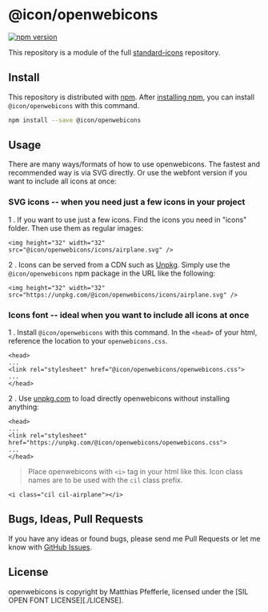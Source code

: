 # @icon/openwebicons

[![npm version](https://img.shields.io/npm/v/@icon/openwebicons.svg)](https://www.npmjs.org/package/@icon/openwebicons)

This repository is a module of the full [standard-icons][standard-icons] repository.

## Install

This repository is distributed with [npm]. After [installing npm][install-npm], you can install `@icon/openwebicons` with this command.

```bash
npm install --save @icon/openwebicons
```

## Usage

There are many ways/formats of how to use openwebicons. The fastest and recommended way is via SVG directly. Or use the webfont version if you want to include all icons at once:

### SVG icons -- when you need just a few icons in your project

1 . If you want to use just a few icons. Find the icons you need in "icons" folder. Then use them as regular images:

```
<img height="32" width="32" src="@icon/openwebicons/icons/airplane.svg" />
```

2 . Icons can be served from a CDN such as [Unpkg][Unpkg]. Simply use the `@icon/openwebicons` npm package in the URL like the following:

```
<img height="32" width="32" src="https://unpkg.com/@icon/openwebicons/icons/airplane.svg" />
```

### Icons font -- ideal when you want to include all icons at once

1 . Install `@icon/openwebicons` with this command. In the `<head>` of your html, reference the location to your `openwebicons.css`.

```
<head>
...
<link rel="stylesheet" href="@icon/openwebicons/openwebicons.css">
...
</head>
```

2 . Use [unpkg.com][Unpkg] to load directly openwebicons without installing anything:

```
<head>
...
<link rel="stylesheet" href="https://unpkg.com/@icon/openwebicons/openwebicons.css">
...
</head>
```

> Place openwebicons with `<i>` tag in your html like this. Icon class names are to be used with the `cil` class prefix.

```
<i class="cil cil-airplane"></i>
```


## Bugs, Ideas, Pull Requests

If you have any ideas or found bugs, please send me Pull Requests or let me know with [GitHub Issues][github issues].

## License

openwebicons is copyright by Matthias Pfefferle, licensed under the [SIL OPEN FONT LICENSE][./LICENSE].

[standard-icons]: https://github.com/thecreation/standard-icons
[npm]: https://www.npmjs.com/
[install-npm]: https://docs.npmjs.com/getting-started/installing-node
[sass]: http://sass-lang.com/
[github issues]: https://github.com/thecreation/standard-icons/issues
[Unpkg]: https://unpkg.com